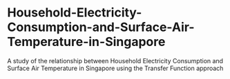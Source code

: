 # Household-Electricity-Consumption-and-Surface-Air-Temperature-in-Singapore
A study of the relationship between Household Electricity Consumption and Surface Air Temperature in Singapore using the Transfer Function approach
